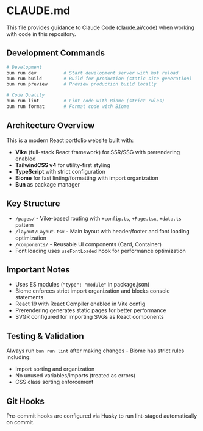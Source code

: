 # CLAUDE.md

This file provides guidance to Claude Code (claude.ai/code) when working with code in this repository.

## Development Commands

```bash
# Development
bun run dev          # Start development server with hot reload
bun run build        # Build for production (static site generation)
bun run preview      # Preview production build locally

# Code Quality
bun run lint         # Lint code with Biome (strict rules)
bun run format       # Format code with Biome
```

## Architecture Overview

This is a modern React portfolio website built with:

- **Vike** (full-stack React framework) for SSR/SSG with prerendering enabled
- **TailwindCSS v4** for utility-first styling 
- **TypeScript** with strict configuration
- **Biome** for fast linting/formatting with import organization
- **Bun** as package manager

## Key Structure

- `/pages/` - Vike-based routing with `+config.ts`, `+Page.tsx`, `+data.ts` pattern
- `/layout/Layout.tsx` - Main layout with header/footer and font loading optimization
- `/components/` - Reusable UI components (Card, Container)
- Font loading uses `useFontLoaded` hook for performance optimization

## Important Notes

- Uses ES modules (`"type": "module"` in package.json)
- Biome enforces strict import organization and blocks console statements
- React 19 with React Compiler enabled in Vite config
- Prerendering generates static pages for better performance
- SVGR configured for importing SVGs as React components

## Testing & Validation

Always run `bun run lint` after making changes - Biome has strict rules including:
- Import sorting and organization
- No unused variables/imports (treated as errors)
- CSS class sorting enforcement

## Git Hooks

Pre-commit hooks are configured via Husky to run lint-staged automatically on commit.